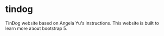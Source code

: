 # tindog
TinDog website based on Angela Yu's instructions. This website is built to learn more about bootstrap 5.
